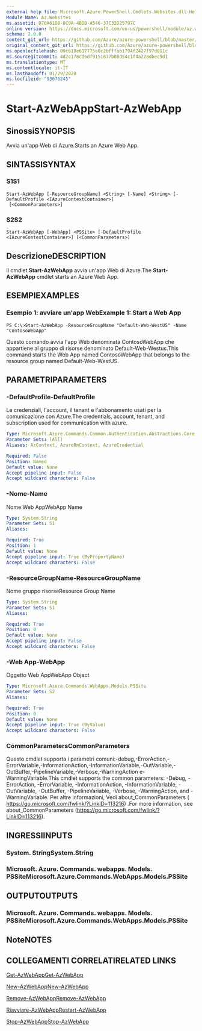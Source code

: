 ```yaml
---
external help file: Microsoft.Azure.PowerShell.Cmdlets.Websites.dll-Help.xml
Module Name: Az.Websites
ms.assetid: D70A61D8-0C9A-4BDB-A546-37C32D25797C
online version: https://docs.microsoft.com/en-us/powershell/module/az.websites/start-azwebapp
schema: 2.0.0
content_git_url: https://github.com/Azure/azure-powershell/blob/master/src/Websites/Websites/help/Start-AzWebApp.md
original_content_git_url: https://github.com/Azure/azure-powershell/blob/master/src/Websites/Websites/help/Start-AzWebApp.md
ms.openlocfilehash: 09c618e617775e0c2bfffab1794f2427f97d811c
ms.sourcegitcommit: 4d2c178cd6df9151877b08d54c1f4a228dbec9d1
ms.translationtype: MT
ms.contentlocale: it-IT
ms.lasthandoff: 01/29/2020
ms.locfileid: "93676245"
---
```

# <span data-ttu-id="38d8e-101">Start-AzWebApp</span><span class="sxs-lookup"><span data-stu-id="38d8e-101">Start-AzWebApp</span></span>

## <span data-ttu-id="38d8e-102">Sinossi</span><span class="sxs-lookup"><span data-stu-id="38d8e-102">SYNOPSIS</span></span>
<span data-ttu-id="38d8e-103">Avvia un'app Web di Azure.</span><span class="sxs-lookup"><span data-stu-id="38d8e-103">Starts an Azure Web App.</span></span>

## <span data-ttu-id="38d8e-104">SINTASSI</span><span class="sxs-lookup"><span data-stu-id="38d8e-104">SYNTAX</span></span>

### <span data-ttu-id="38d8e-105">S1</span><span class="sxs-lookup"><span data-stu-id="38d8e-105">S1</span></span>
```
Start-AzWebApp [-ResourceGroupName] <String> [-Name] <String> [-DefaultProfile <IAzureContextContainer>]
 [<CommonParameters>]
```

### <span data-ttu-id="38d8e-106">S2</span><span class="sxs-lookup"><span data-stu-id="38d8e-106">S2</span></span>
```
Start-AzWebApp [-WebApp] <PSSite> [-DefaultProfile <IAzureContextContainer>] [<CommonParameters>]
```

## <span data-ttu-id="38d8e-107">Descrizione</span><span class="sxs-lookup"><span data-stu-id="38d8e-107">DESCRIPTION</span></span>
<span data-ttu-id="38d8e-108">Il cmdlet **Start-AzWebApp** avvia un'app Web di Azure.</span><span class="sxs-lookup"><span data-stu-id="38d8e-108">The **Start-AzWebApp** cmdlet starts an Azure Web App.</span></span>

## <span data-ttu-id="38d8e-109">ESEMPI</span><span class="sxs-lookup"><span data-stu-id="38d8e-109">EXAMPLES</span></span>

### <span data-ttu-id="38d8e-110">Esempio 1: avviare un'app Web</span><span class="sxs-lookup"><span data-stu-id="38d8e-110">Example 1: Start a Web App</span></span>
```
PS C:\>Start-AzWebApp -ResourceGroupName "Default-Web-WestUS" -Name "ContosoWebApp"
```

<span data-ttu-id="38d8e-111">Questo comando avvia l'app Web denominata ContosoWebApp che appartiene al gruppo di risorse denominato Default-Web-Westus.</span><span class="sxs-lookup"><span data-stu-id="38d8e-111">This command starts the Web App named ContosoWebApp that belongs to the resource group named Default-Web-WestUS.</span></span>

## <span data-ttu-id="38d8e-112">PARAMETRI</span><span class="sxs-lookup"><span data-stu-id="38d8e-112">PARAMETERS</span></span>

### <span data-ttu-id="38d8e-113">-DefaultProfile</span><span class="sxs-lookup"><span data-stu-id="38d8e-113">-DefaultProfile</span></span>
<span data-ttu-id="38d8e-114">Le credenziali, l'account, il tenant e l'abbonamento usati per la comunicazione con Azure.</span><span class="sxs-lookup"><span data-stu-id="38d8e-114">The credentials, account, tenant, and subscription used for communication with azure.</span></span>

```yaml
Type: Microsoft.Azure.Commands.Common.Authentication.Abstractions.Core.IAzureContextContainer
Parameter Sets: (All)
Aliases: AzContext, AzureRmContext, AzureCredential

Required: False
Position: Named
Default value: None
Accept pipeline input: False
Accept wildcard characters: False
```

### <span data-ttu-id="38d8e-115">-Nome</span><span class="sxs-lookup"><span data-stu-id="38d8e-115">-Name</span></span>
<span data-ttu-id="38d8e-116">Nome Web App</span><span class="sxs-lookup"><span data-stu-id="38d8e-116">WebApp Name</span></span>

```yaml
Type: System.String
Parameter Sets: S1
Aliases:

Required: True
Position: 1
Default value: None
Accept pipeline input: True (ByPropertyName)
Accept wildcard characters: False
```

### <span data-ttu-id="38d8e-117">-ResourceGroupName</span><span class="sxs-lookup"><span data-stu-id="38d8e-117">-ResourceGroupName</span></span>
<span data-ttu-id="38d8e-118">Nome gruppo risorse</span><span class="sxs-lookup"><span data-stu-id="38d8e-118">Resource Group Name</span></span>

```yaml
Type: System.String
Parameter Sets: S1
Aliases:

Required: True
Position: 0
Default value: None
Accept pipeline input: False
Accept wildcard characters: False
```

### <span data-ttu-id="38d8e-119">-Web App</span><span class="sxs-lookup"><span data-stu-id="38d8e-119">-WebApp</span></span>
<span data-ttu-id="38d8e-120">Oggetto Web App</span><span class="sxs-lookup"><span data-stu-id="38d8e-120">WebApp Object</span></span>

```yaml
Type: Microsoft.Azure.Commands.WebApps.Models.PSSite
Parameter Sets: S2
Aliases:

Required: True
Position: 0
Default value: None
Accept pipeline input: True (ByValue)
Accept wildcard characters: False
```

### <span data-ttu-id="38d8e-121">CommonParameters</span><span class="sxs-lookup"><span data-stu-id="38d8e-121">CommonParameters</span></span>
<span data-ttu-id="38d8e-122">Questo cmdlet supporta i parametri comuni:-debug,-ErrorAction,-ErrorVariable,-InformationAction,-InformationVariable,-OutVariable,-OutBuffer,-PipelineVariable,-Verbose,-WarningAction e-WarningVariable.</span><span class="sxs-lookup"><span data-stu-id="38d8e-122">This cmdlet supports the common parameters: -Debug, -ErrorAction, -ErrorVariable, -InformationAction, -InformationVariable, -OutVariable, -OutBuffer, -PipelineVariable, -Verbose, -WarningAction, and -WarningVariable.</span></span> <span data-ttu-id="38d8e-123">Per altre informazioni, Vedi about_CommonParameters ( https://go.microsoft.com/fwlink/?LinkID=113216) .</span><span class="sxs-lookup"><span data-stu-id="38d8e-123">For more information, see about_CommonParameters (https://go.microsoft.com/fwlink/?LinkID=113216).</span></span>

## <span data-ttu-id="38d8e-124">INGRESSI</span><span class="sxs-lookup"><span data-stu-id="38d8e-124">INPUTS</span></span>

### <span data-ttu-id="38d8e-125">System. String</span><span class="sxs-lookup"><span data-stu-id="38d8e-125">System.String</span></span>

### <span data-ttu-id="38d8e-126">Microsoft. Azure. Commands. webapps. Models. PSSite</span><span class="sxs-lookup"><span data-stu-id="38d8e-126">Microsoft.Azure.Commands.WebApps.Models.PSSite</span></span>

## <span data-ttu-id="38d8e-127">OUTPUT</span><span class="sxs-lookup"><span data-stu-id="38d8e-127">OUTPUTS</span></span>

### <span data-ttu-id="38d8e-128">Microsoft. Azure. Commands. webapps. Models. PSSite</span><span class="sxs-lookup"><span data-stu-id="38d8e-128">Microsoft.Azure.Commands.WebApps.Models.PSSite</span></span>

## <span data-ttu-id="38d8e-129">Note</span><span class="sxs-lookup"><span data-stu-id="38d8e-129">NOTES</span></span>

## <span data-ttu-id="38d8e-130">COLLEGAMENTI CORRELATI</span><span class="sxs-lookup"><span data-stu-id="38d8e-130">RELATED LINKS</span></span>

[<span data-ttu-id="38d8e-131">Get-AzWebApp</span><span class="sxs-lookup"><span data-stu-id="38d8e-131">Get-AzWebApp</span></span>](./Get-AzWebApp.md)

[<span data-ttu-id="38d8e-132">New-AzWebApp</span><span class="sxs-lookup"><span data-stu-id="38d8e-132">New-AzWebApp</span></span>](./New-AzWebApp.md)

[<span data-ttu-id="38d8e-133">Remove-AzWebApp</span><span class="sxs-lookup"><span data-stu-id="38d8e-133">Remove-AzWebApp</span></span>](./Remove-AzWebApp.md)

[<span data-ttu-id="38d8e-134">Riavviare-AzWebApp</span><span class="sxs-lookup"><span data-stu-id="38d8e-134">Restart-AzWebApp</span></span>](./Restart-AzWebApp.md)

[<span data-ttu-id="38d8e-135">Stop-AzWebApp</span><span class="sxs-lookup"><span data-stu-id="38d8e-135">Stop-AzWebApp</span></span>](./Stop-AzWebApp.md)


